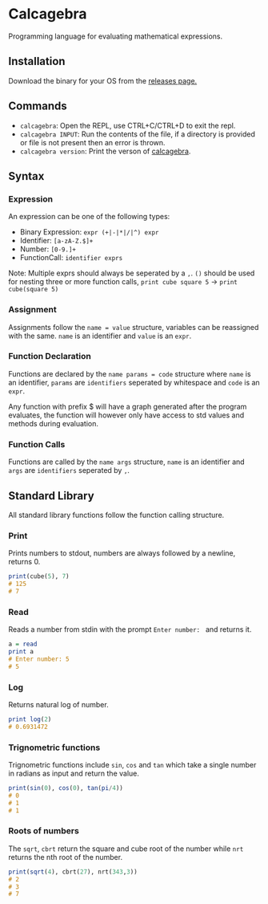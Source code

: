 # Calcagebra

Programming language for evaluating mathematical expressions.

## Installation

Download the binary for your OS from the [releases page.](https://github.com/megatank58/calcagebra/releases/latest)

## Commands

* `calcagebra`: Open the REPL, use CTRL+C/CTRL+D to exit the repl.
* `calcagebra INPUT`: Run the contents of the file, if a directory is provided or file is not present then an error is thrown.
* `calcagebra version`: Print the verson of [calcagebra](https://github.com/megatank58/calcabegra).

## Syntax

### Expression

An expression can be one of the following types:

* Binary Expression: `expr (+|-|*|/|^) expr`
* Identifier: `[a-zA-Z.$]+`
* Number: `[0-9.]+`
* FunctionCall: `identifier exprs`

Note: Multiple exprs should always be seperated by a `,`. `()` should be used for nesting three or more function calls, `print cube square 5` -> `print cube(square 5)`

### Assignment

Assignments follow the `name = value` structure, variables can be reassigned with the same. `name` is an identifier and `value` is an `expr`.

### Function Declaration

Functions are declared by the `name params = code` structure where `name` is an identifier, `params` are `identifiers` seperated by whitespace and `code` is an `expr`.

Any function with prefix $ will have a graph generated after the program evaluates, the function will however only have access to std values and methods during evaluation.

### Function Calls

Functions are called by the `name args` structure, `name` is an identifier and `args` are `identifiers` seperated by `,`.

## Standard Library

All standard library functions follow the function calling structure.

### Print
Prints numbers to stdout, numbers are always followed by a newline, returns 0.
```hs
print(cube(5), 7) 
# 125
# 7
```

### Read
Reads a number from stdin with the prompt `Enter number: ` and returns it.
```hs
a = read
print a
# Enter number: 5
# 5
```

### Log
Returns natural log of number.
```hs
print log(2)
# 0.6931472
```

### Trignometric functions

Trignometric functions include `sin`, `cos` and `tan` which take a single number in radians as input and return the value.

```hs
print(sin(0), cos(0), tan(pi/4))
# 0
# 1
# 1
```

### Roots of numbers

The `sqrt`, `cbrt` return the square and cube root of the number while `nrt` returns the nth root of the number.

```hs
print(sqrt(4), cbrt(27), nrt(343,3))
# 2
# 3
# 7
```